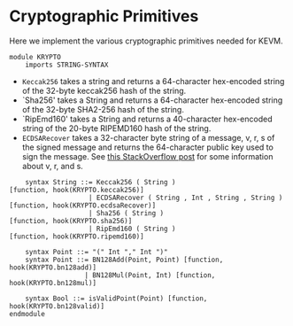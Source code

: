 Cryptographic Primitives
========================

Here we implement the various cryptographic primitives needed for KEVM.

```{.k .uiuck .rvk}
module KRYPTO
    imports STRING-SYNTAX
```

-   `Keccak256` takes a string and returns a 64-character hex-encoded string of the 32-byte keccak256 hash of the string.
-   `Sha256' takes a String and returns a 64-character hex-encoded string of the 32-byte SHA2-256 hash of the string.
-   `RipEmd160' takes a String and returns a 40-character hex-encoded string of the 20-byte RIPEMD160 hash of the string.
-   `ECDSARecover` takes a 32-character byte string of a message, v, r, s of the signed message and returns the 64-character public key used to sign the message.
    See [this StackOverflow post](https://ethereum.stackexchange.com/questions/15766/what-does-v-r-s-in-eth-gettransactionbyhash-mean) for some information about v, r, and s.

```{.k .uiuck .rvk}
    syntax String ::= Keccak256 ( String )                            [function, hook(KRYPTO.keccak256)]
                    | ECDSARecover ( String , Int , String , String ) [function, hook(KRYPTO.ecdsaRecover)]
                    | Sha256 ( String )                               [function, hook(KRYPTO.sha256)]
                    | RipEmd160 ( String )                            [function, hook(KRYPTO.ripemd160)]

    syntax Point ::= "(" Int "," Int ")"
    syntax Point ::= BN128Add(Point, Point) [function, hook(KRYPTO.bn128add)]
                   | BN128Mul(Point, Int) [function, hook(KRYPTO.bn128mul)]

    syntax Bool ::= isValidPoint(Point) [function, hook(KRYPTO.bn128valid)]
endmodule
```
